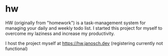 # hw

HW (originally from "homework") is a task-management system for managing your daily and weekly todo list. I started this project for myself to overcome my laziness and increase my productivity.

I host the project myself at https://hw.janosch.dev (registering currently not functional)
